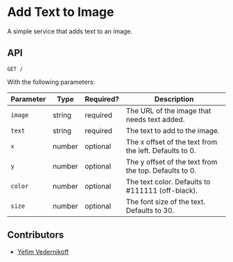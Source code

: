 Add Text to Image
==================

A simple service that adds text to an image.

## API

````
GET /
````

With the following parameters:

| Parameter | Type   | Required? | Description |
|-----------|--------|-----------|-------------|
| `image`   | string | required  | The URL of the image that needs text added. |
| `text`    | string | required  | The text to add to the image. |
| `x`       | number | optional  | The x offset of the text from the left. Defaults to 0. |
| `y`       | number | optional  | The y offset of the text from the top. Defaults to 0. |
| `color`   | number | optional  | The text color. Defaults to #111111 (off-black). |
| `size`    | number | optional  | The font size of the text. Defaults to 30. |

## Contributors

* [Yefim Vedernikoff](https://twitter.com/yefim)
